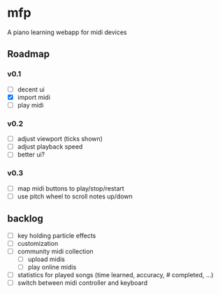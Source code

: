 # mfp
A piano learning webapp for midi devices
## Roadmap
### v0.1
- [ ] decent ui
- [x] import midi
- [ ] play midi

### v0.2
- [ ] adjust viewport (ticks shown)
- [ ] adjust playback speed
- [ ] better ui?

### v0.3
- [ ] map midi buttons to play/stop/restart
- [ ] use pitch wheel to scroll notes up/down

## backlog
- [ ] key holding particle effects
- [ ] customization
- [ ] community midi collection
    - [ ] upload midis
    - [ ] play online midis
- [ ] statistics for played songs (time learned, accuracy, # completed, ...)
- [ ] switch between midi controller and keyboard
